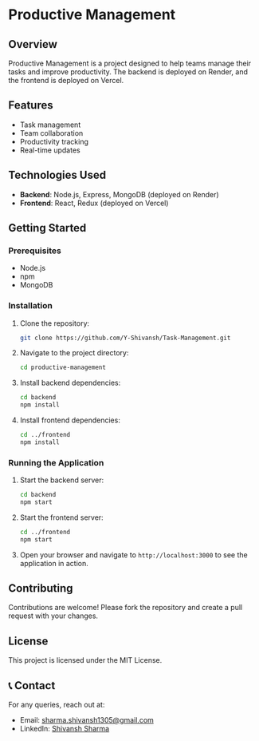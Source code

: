 # Productive Management

## Overview
Productive Management is a project designed to help teams manage their tasks and improve productivity. The backend is deployed on Render, and the frontend is deployed on Vercel.

## Features
- Task management
- Team collaboration
- Productivity tracking
- Real-time updates

## Technologies Used
- **Backend**: Node.js, Express, MongoDB (deployed on Render)
- **Frontend**: React, Redux (deployed on Vercel)

## Getting Started

### Prerequisites
- Node.js
- npm
- MongoDB

### Installation

1. Clone the repository:
    ```bash
    git clone https://github.com/Y-Shivansh/Task-Management.git
    ```

2. Navigate to the project directory:
    ```bash
    cd productive-management
    ```

3. Install backend dependencies:
    ```bash
    cd backend
    npm install
    ```

4. Install frontend dependencies:
    ```bash
    cd ../frontend
    npm install
    ```

### Running the Application

1. Start the backend server:
    ```bash
    cd backend
    npm start
    ```

2. Start the frontend server:
    ```bash
    cd ../frontend
    npm start
    ```

3. Open your browser and navigate to `http://localhost:3000` to see the application in action.



## Contributing
Contributions are welcome! Please fork the repository and create a pull request with your changes.

## License
This project is licensed under the MIT License.

## 📞 Contact
For any queries, reach out at:

- Email: sharma.shivansh1305@gmail.com
- LinkedIn: [Shivansh Sharma](https://www.linkedin.com/in/shivansh-sharma-73270724b/)
